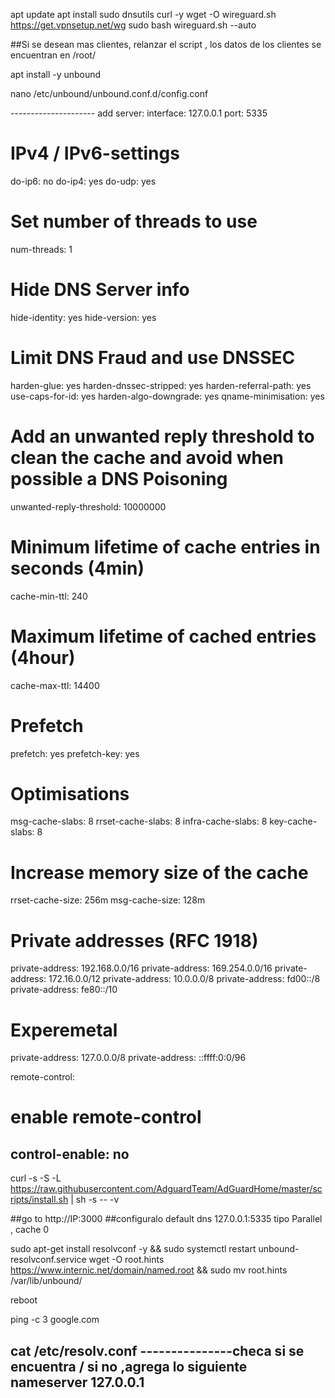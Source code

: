 apt update
apt install sudo dnsutils curl -y
wget -O wireguard.sh https://get.vpnsetup.net/wg
sudo bash wireguard.sh --auto

##Si se desean mas clientes, relanzar el script , los datos de los clientes se encuentran en  /root/

apt install -y unbound

nano /etc/unbound/unbound.conf.d/config.conf

--------------------- add
server:
  interface: 127.0.0.1
  port: 5335

  # IPv4 / IPv6-settings
  do-ip6: no
  do-ip4: yes
  do-udp: yes

  # Set number of threads to use
  num-threads: 1

  # Hide DNS Server info
  hide-identity: yes
  hide-version: yes

  # Limit DNS Fraud and use DNSSEC
  harden-glue: yes
  harden-dnssec-stripped: yes
  harden-referral-path: yes
  use-caps-for-id: yes
  harden-algo-downgrade: yes
  qname-minimisation: yes

  # Add an unwanted reply threshold to clean the cache and avoid when possible a DNS Poisoning
  unwanted-reply-threshold: 10000000

  # Minimum lifetime of cache entries in seconds (4min)
  cache-min-ttl: 240

  # Maximum lifetime of cached entries (4hour)
  cache-max-ttl: 14400

  # Prefetch
  prefetch: yes
  prefetch-key: yes

  # Optimisations
  msg-cache-slabs: 8
  rrset-cache-slabs: 8
  infra-cache-slabs: 8
  key-cache-slabs: 8

  # Increase memory size of the cache
  rrset-cache-size: 256m
  msg-cache-size: 128m

  # Private addresses (RFC 1918)
  private-address: 192.168.0.0/16
  private-address: 169.254.0.0/16
  private-address: 172.16.0.0/12
  private-address: 10.0.0.0/8
  private-address: fd00::/8
  private-address: fe80::/10
  # Experemetal
  private-address: 127.0.0.0/8
  private-address: ::ffff:0:0/96

remote-control:
  # enable remote-control
  control-enable: no
-----------------------------------

curl -s -S -L https://raw.githubusercontent.com/AdguardTeam/AdGuardHome/master/scripts/install.sh | sh -s -- -v

##go to http://IP:3000
##configuralo default dns 127.0.0.1:5335 tipo Parallel , cache 0

sudo apt-get install resolvconf -y && sudo systemctl restart unbound-resolvconf.service
wget -O root.hints https://www.internic.net/domain/named.root && sudo mv root.hints /var/lib/unbound/

reboot

ping -c 3 google.com

cat /etc/resolv.conf
---------------checa si se encuentra / si no ,agrega lo siguiente
nameserver 127.0.0.1
------------